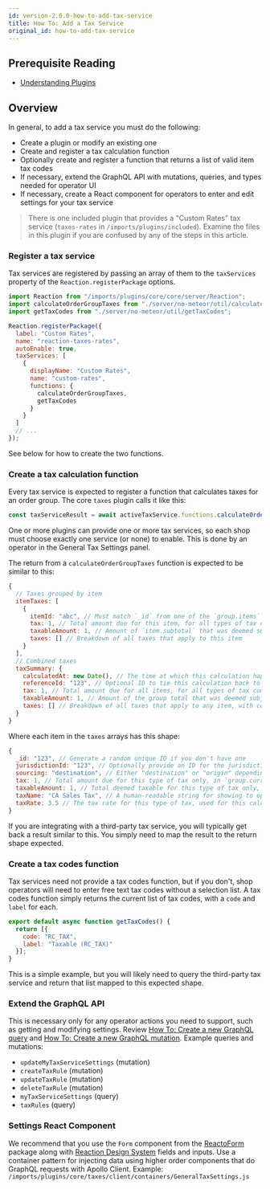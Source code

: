 ```yaml
---
id: version-2.0.0-how-to-add-tax-service
title: How To: Add a Tax Service
original_id: how-to-add-tax-service
---
```


## Prerequisite Reading
- [Understanding Plugins](./core-plugins-intro.md)

## Overview
In general, to add a tax service you must do the following:
- Create a plugin or modify an existing one
- Create and register a tax calculation function
- Optionally create and register a function that returns a list of valid item tax codes
- If necessary, extend the GraphQL API with mutations, queries, and types needed for operator UI
- If necessary, create a React component for operators to enter and edit settings for your tax service

> There is one included plugin that provides a "Custom Rates" tax service (`taxes-rates` in `/imports/plugins/included`). Examine the files in this plugin if you are confused by any of the steps in this article.

### Register a tax service

Tax services are registered by passing an array of them to the `taxServices` property of the `Reaction.registerPackage` options.

```js
import Reaction from "/imports/plugins/core/core/server/Reaction";
import calculateOrderGroupTaxes from "./server/no-meteor/util/calculateOrderGroupTaxes";
import getTaxCodes from "./server/no-meteor/util/getTaxCodes";

Reaction.registerPackage({
  label: "Custom Rates",
  name: "reaction-taxes-rates",
  autoEnable: true,
  taxServices: [
    {
      displayName: "Custom Rates",
      name: "custom-rates",
      functions: {
        calculateOrderGroupTaxes,
        getTaxCodes
      }
    }
  ]
  // ...
});
```

See below for how to create the two functions.

### Create a tax calculation function

Every tax service is expected to register a function that calculates taxes for an order group. The core `taxes` plugin calls it like this:

```js
const taxServiceResult = await activeTaxService.functions.calculateOrderGroupTaxes({ context, group });
```

One or more plugins can provide one or more tax services, so each shop must choose exactly one service (or none) to enable. This is done by an operator in the General Tax Settings panel.

The return from a `calculateOrderGroupTaxes` function is expected to be similar to this:

```js
{
  // Taxes grouped by item
  itemTaxes: [
    {
      itemId: "abc", // Must match `_id` from one of the `group.items`
      tax: 1, // Total amount due for this item, for all types of tax combined, in `group.currencyCode`
      taxableAmount: 1, // Amount of `item.subtotal` that was deemed subject to taxation, in `group.currencyCode`
      taxes: [] // Breakdown of all taxes that apply to this item
    }
  ],
  // Combined taxes
  taxSummary: {
    calculatedAt: new Date(), // The time at which this calculation happened
    referenceId: "123", // Optional ID to tie this calculation back to an external system
    tax: 1, // Total amount due for all items, for all types of tax combined, in `group.currencyCode`
    taxableAmount: 1, // Amount of the group total that was deemed subject to taxation, in `group.currencyCode`
    taxes: [] // Breakdown of all taxes that apply to any item, with combined values for all items they applied to
  }
}
```

Where each item in the `taxes` arrays has this shape:

```js
{
  _id: "123", // Generate a random unique ID if you don't have one
  jurisdictionId: "123", // Optionally provide an ID for the jurisdiction this tax is for. Not currently used by core.
  sourcing: "destination", // Either "destination" or "origin" depending on which address triggered this tax
  tax: 1, // Total amount due for this type of tax only, in `group.currencyCode`
  taxableAmount: 1, // Total deemed taxable for this type of tax only, in `group.currencyCode`
  taxName: "CA Sales Tax", // A human-readable string for showing to operators and customers in the UI
  taxRate: 3.5 // The tax rate for this type of tax, used for this calculation
}
```

If you are integrating with a third-party tax service, you will typically get back a result similar to this. You simply need to map the result to the return shape expected.

### Create a tax codes function

Tax services need not provide a tax codes function, but if you don't, shop operators will need to enter free text tax codes without a selection list. A tax codes function simply returns the current list of tax codes, with a `code` and `label` for each.

```js
export default async function getTaxCodes() {
  return [{
    code: "RC_TAX",
    label: "Taxable (RC_TAX)"
  }];
}
```

This is a simple example, but you will likely need to query the third-party tax service and return that list mapped to this expected shape.

### Extend the GraphQL API

This is necessary only for any operator actions you need to support, such as getting and modifying settings. Review [How To: Create a new GraphQL query](./graphql-create-query.md) and [How To: Create a new GraphQL mutation](./graphql-create-mutation.md). Example queries and mutations:
- `updateMyTaxServiceSettings` (mutation)
- `createTaxRule` (mutation)
- `updateTaxRule` (mutation)
- `deleteTaxRule` (mutation)
- `myTaxServiceSettings` (query)
- `taxRules` (query)

### Settings React Component

We recommend that you use the `Form` component from the [ReactoForm](http://composableforms.com/reacto-form/) package along with [Reaction Design System](https://designsystem.reactioncommerce.com) fields and inputs. Use a container pattern for injecting data using higher order components that do GraphQL requests with Apollo Client. Example: `/imports/plugins/core/taxes/client/containers/GeneralTaxSettings.js`

